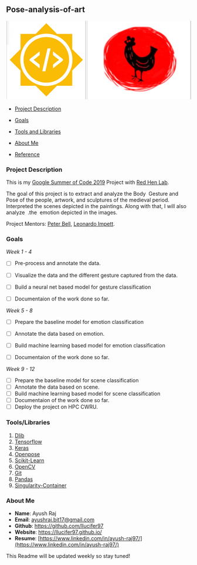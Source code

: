 ## Pose-analysis-of-art
![log](media/logo.png)
- [Project Description](#project-description)
 - [Goals](#goals)
 - [Tools and Libraries](#tools/libraries)

 - [About Me](#about-me)
 - [Reference](#reference)


### Project Description

This is my [Google Summer of Code 2019](https://summerofcode.withgoogle.com/projects/#4647330802827264) Project with [Red Hen Lab](http://www.redhenlab.org/).

The goal of this project is to extract and analyze the Body   ​ Gesture and   ​ Pose of the people,   artwork, and sculptures of the medieval period. Interpreted the scenes depicted in the paintings.   Along with that,   I will also analyze    ​ .the           ​ emotion   depicted   in   the   images.

Project Mentors: [Peter Bell](https://uni-erlangen.academia.edu/PeterBell), [Leonardo Impett](http://www.biblhertz.it/en/institute/staff/staffdatabase/staff-details/ma-leonardo-impett/).

### Goals
*Week 1 - 4*
- [ ] Pre-process and annotate the data.
- [ ] Visualize the data and the different gesture captured from the data.
- [ ] Build a neural net based model for gesture classification
- [ ] Documentaion of the work done so far.


*Week 5 - 8*
- [ ] Prepare the baseline model for emotion classification
- [ ] Annotate the data based on emotion.
- [ ] Build machine learning based model for emotion classification
- [ ] Documentaion of the work done so far.


*Week 9 - 12*
- [ ] Prepare the baseline model for scene classification
- [ ] Annotate the data based on scene.
- [ ] Build machine learning based model for scene classification
- [ ] Documentaion of the work done so far.
- [ ] Deploy the project on HPC CWRU.

### Tools/Libraries
1. [Dlib](#dlib)
2. [Tensorflow](#tensorflow)
3. [Keras](#keras)
4. [Openpose](#openpose)
5. [Scikit-Learn](#Scikit-Learn)
6. [OpenCV](#OpenCV)
7. [Git](#Git)
8. [Pandas](#Pandas)
9. [Singularity-Container](#Singularity-Container)




### About Me

- **Name**: Ayush Raj
- **Email**: ayushraj.bit17@gmail.com
- **Github**: https://github.com/llucifer97
- **Website**: https://llucifer97.github.io/
- **Resume**: [https://www.linkedin.com/in/ayush-raj97/](https://www.linkedin.com/in/ayush-raj97/)

This Readme will be updated weekly so stay tuned!

